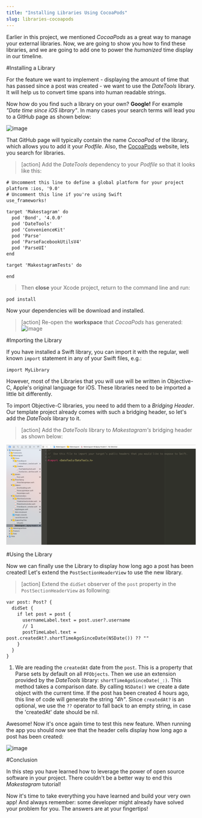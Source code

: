 ```yaml
---
title: "Installing Libraries Using CocoaPods"
slug: libraries-cocoapods
---
```


Earlier in this project, we mentioned _CocoaPods_ as a great way to manage your external libraries. Now, we are going to show you how to find these libraries, and we are going to add one to power the _humanized_ time display in our timeline.


#Installing a Library

For the feature we want to implement - displaying the amount of time that has passed since a post was created - we want to use the _DateTools_ library.
It will help us to convert time spans into human readable strings.

Now how do you find such a library on your own? **Google!** For example _"Date time since iOS library"_. In many cases your search terms will lead you to a GitHub page as shown below:

![image](finding_library.png)

That GitHub page will typically contain the name _CocoaPod_ of the library, which allows you to add it your _Podfile_. Also, the [CocoaPods](https://cocoapods.org) website, lets you search for libraries.


> [action]
> Add the _DateTools_ dependency to your _Podfile_ so that it looks like this:
>
    # Uncomment this line to define a global platform for your project
    platform :ios, '9.0'
    # Uncomment this line if you're using Swift
    use_frameworks!
>
    target 'Makestagram' do
      pod 'Bond', '4.0.0'
      pod 'DateTools'
      pod 'ConvenienceKit'
      pod 'Parse'
      pod 'ParseFacebookUtilsV4'
      pod 'ParseUI'
    end
>
    target 'MakestagramTests' do
>
    end

> Then **close** your Xcode project, return to the command line and run:
>
    pod install

Now your dependencies will be download and installed.

> [action]
>  Re-open the **workspace** that _CocoaPods_ has generated:
> ![image](workspace.png)

#Importing the Library

If you have installed a Swift library, you can import it with the regular, well known `import` statement in any of your Swift files, e.g.:

    import MyLibrary

However, most of the Libraries that you will use will be written in Objective-C, Apple's original language for iOS. These libraries need to be imported a little bit differently.

To import Objective-C libraries, you need to add them to a _Bridging Header_. Our template project already comes with such a bridging header, so let's add the _DateTools_ library to it.

> [action]
> Add the _DateTools_ library to _Makestagram's_ bridging header as shown below:

![image](add_lib.png)

#Using the Library

Now we can finally use the Library to display how long ago a post has been created!
Let's extend the `PostSectionHeaderView` to use the new library.

> [action]
> Extend the `didSet` observer of the `post` property in the `PostSectionHeaderView` as following:
>
    var post: Post? {
      didSet {
        if let post = post {
          usernameLabel.text = post.user?.username
          // 1
          postTimeLabel.text = post.createdAt?.shortTimeAgoSinceDate(NSDate()) ?? ""
        }
      }
    }

1. We are reading the `createdAt` date from the `post`. This is a property that Parse sets by default on all `PFObjects`. Then we use an extension provided by the _DateTools_ library: `shortTimeAgoSinceDate(_:)`. This method takes a comparison date. By calling `NSDate()` we create a date object with the current time. If the post has been created 4 hours ago, this line of code will generate the string _"4h"_. Since `createdAt?` is an optional, we use the `??` operator to fall back to an empty string, in case the 'createdAt' date should be nil.

Awesome! Now it's once again time to test this new feature. When running the app you should now see that the header cells display how long ago a post has been created:

![image](working.png)

#Conclusion

In this step you have learned how to leverage the power of open source software in your project. There couldn't be a better way to end this _Makestagram_ tutorial!

Now it's time to take everything you have learned and build your very own app! And always remember: some developer might already have solved your problem for you. The answers are at your fingertips!
